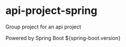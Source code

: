 # api-project-spring
Group project for an api project

Powered by Spring Boot ${spring-boot.version}